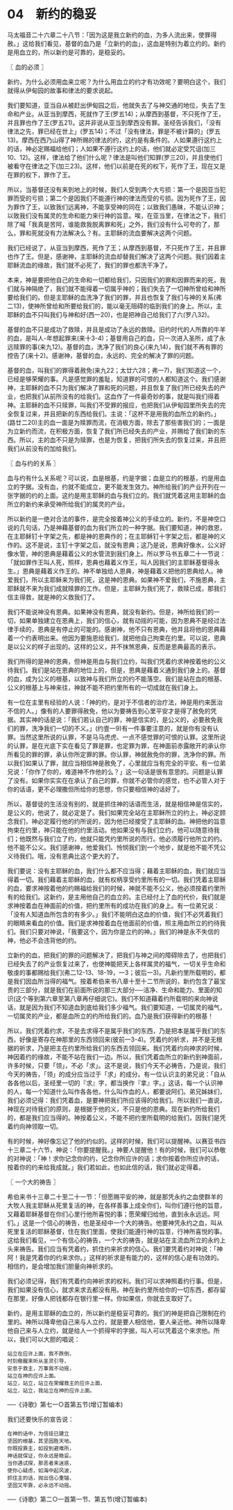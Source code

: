 # 04　新约的稳妥


马太福音二十六章二十八节：「因为这是我立新约的血，为多人流出来，使罪得赦。」这给我们看见，基督的血乃是「立新约的血」，这血是特别为着立约的。新约是用血立的，所以新约是可靠的，是稳妥的。



〖 血的必须 〗

新约，为什么必须用血来立呢？为什么用血立的约才有功效呢？要明白这个，我们就得从伊甸园的故事和律法的要求说起。

我们要知道，亚当自从被赶出伊甸园之后，他就失去了与神交通的地位，失去了生命和产业。从亚当到摩西，死就作了王(罗五14)；从摩西到基督，不只死作了王，并且罪也作了王(罗五21)。这并非说从亚当到摩西没有罪。圣经告诉我们，「没有律法之先，罪已经在世上」(罗五14)；不过「没有律法，罪是不被计算的」(罗五13)。摩西在西乃山得了神所赐的律法的约，这约是有条件的。人如果遵行这约上的话，神必定赐福给他们；人如果不遵行这约上的话，他们就必定受咒诅(加三10、12)。这样，律法给了他们什么呢？律法是叫他们知罪(罗三20)，并且使他们被看守在律法之下(加三23)。这样，他们以前是在死的权下，死作了王，现在又是在罪的权下，罪作了王。

所以，当基督还没有来到地上的时候，我们人受到两个大亏损：第一个是因亚当犯罪而受的亏损；第二个是因我们不能遵行神的律法而受的亏损。因为死作了王，因为罪作了王，以致我们远离神，不能享受神的同在；以致我们愚昧，不能认识神；以致我们没有属灵的生命和能力来行神的旨意。唉，在亚当里，在律法之下，我们除了喊「我真是苦阿，谁能救我脱离罪和死」之外，我们没有什么可夸的了，那么，罪和死就没有力法解决么？有。主耶稣的流血要解决这两个问题。

我们已经说了，从亚当到摩西，死作了王；从摩西到基督，不只死作了王，并且罪也作了王。但是，感谢神，主耶稣的流血却替我们解决了这两个问题。我们因着主耶稣流血的缘故，我们就不必死了，我们的罪也都洗干净了。

本来，神是要把他自己的生命和一切都给我们，只因我们的罪和因罪而来的死，我们就与神隔绝了，我们就不能得着一切属乎神的；我们失去了一切神所曾给和神所要给我们的。但是主耶稣的血洗净了我们的罪，并且也恢复了我们与神的关系(弗二13)，使神所曾给和所要给我们的，能以毫无阻碍的临到我们的身上。所以，主耶稣的血不只叫我们与神和好(西一20)，也是把神自己给我们了六(罗八32)。

基督的血不只是成功了救赎，并且是成功了永远的救赎。旧约时代的人所靠的牛羊的血，是叫人-年想起罪来(来十3-4)；基督用自己的血，只一次进入圣所，成了永远赎罪的事(来九12)。基督的血，洗净了我们的良心(来九14)，我们就不再有罪的控告了(来十2)。感谢神，基督的血，永远的、完全的解决了罪的问题。

基督的血，叫我们的罪得着赦免(来九22；太廿六28；弗一7)，我们知道这一个，已经是够荣耀的事。凡是感觉罪的羞耻，知道罪的可恨的人都知道这个。我们感谢神，主耶稣的血不只为我们解决了罪和死的问题，并且恢复了我们所已经失去的产业，也把我们从前所没有的给我们。这血作了一件最奇妙的事，就是叫我们得着神。主耶稣的血不只赎罪，叫我们不受罪的报应，也把我们从伊甸园里所失去的完全恢复过来，并且把新的东西给我们。主说：「这杯不是用我的血所立的新约。」(路廿二20)主的血一面是为赎罪而流，在消极方面，除去了那些害我们的；一面是为立新约而流，在积极方面，恢复了我们所已经失去的产业，并赐给了我们新的东西。所以，主的血不只是为赎罪，也是为恢复，把我们所失去的恢复过来，并且把我们从前没有的加给我们。



〖 血与约的关系 〗

血与约有什么关系呢？可以说，血是根基，约是字据；血是立约的根基，约是用血立的字据。没有血，约就不能成立，更不能发生效力。神所给我们的产业开列在一张字据的约的上面。这约是用主耶稣的血与我们立的。我们就凭着这用主耶稣的血所立的新约来承受神所给我们的属灵的产业。

所以新约是一绝对合法的事件，是完全按着神公义的手续立的。新约，不是神空口说的几句话，乃是神藉基督的血为我们所立的一种字据。我们要知道，神的救恩，在主耶稣钉十字架之先，都是神的恩典作的；在主耶稣钉十字架之后，都是神的义作的。这不是说，主钉十字架之后，就没有恩典；这乃是说，恩典好像水，公义好像水管，神的恩典是藉着公义的水管流到我们身上。所以罗马书五章二十一节说：「就如罪作王叫人死，照样，恩典也藉着义作王，叫人因我们的主耶稣基督得永生。」恩典是藉着义作王的。神不单独给人恩典，神是藉着义把他的恩典给人。神爱我们，所以主耶稣来为我们死，这是神的恩典。如果神不爱我们，不施恩典，主耶稣就不来为我们成就赎罪的工作。但是，主耶稣为我们死了，救赎已成，那我们信主得救，就是神的义救我们了。

我们不能说神没有恩典。如果神没有恩典，就没有新约。但是，神所给我们的一切，如果单独建立在恩典上，我们的信心，就有动摇的可能，因为恩典不是经过法律手续的，恩典是有停止的可能的。感谢神，他不只有恩典，他并且将他的恩典藉着一个约表明出来。他因为要施恩给我们，就把他自己拘束在约里。可以说，恩典是以公义的样子出现的。这样的公义，并不抹煞恩典，反而是恩典最高的表示。

我们所得的是神的恩典，但神是用血与我们立约，叫我们凭着约求神按着他的公义待我们。我们是站在恩典的地位上的，但是，恩典是藉着义通到我们身上的。基督的血，成为公义的根基，以致神与我们所立的约不能落空。我们是站在血的根基、公义的根基上与神来往，神就不能不把约里所有的一切成就在我们身上。

有一位在主里有经验的人说：「神的约，是对于不信者的治疗法，神是用约来医治不信的人。」像有的人要罪得赦免，他以为要祷告到心里平安才是得了赦免的凭据。其实神的话是说：「我们若认自己的罪，神是信实的，是公义的，必要赦免我们的罪，洗净我们一切的不义。」(约壹一9)有一件事要注意的，就是你有没有认罪。当然这里所说的认罪，不是马马虎虎、一点不感觉罪的可恨的认罪。这里所说的认罪，是在光底下实在看见了罪是罪，也定罪为罪，在神面前赤露敞开的承认你所看见的罪的罪，承认你所定罪的罪。你认罪，神就赦免你的罪，洗净你的罪。所以我们如果认了罪，就应当相信神是赦免了，心里就应当有完全的平安。有一位弟兄说：「你作了你的，难道神不作他的么？」这一句话是很有意思的。问题是认罪了没有。如果你实实在在承认了自己的罪，你就不必管你的感觉，也不必管人对于你的话语，更不必理撒但所给你的思想，你只要相信神的话好了。

所以，基督徒的生活没有别的，就是抓住神的话语而生活，就是相信神是信实的，是公义的，他说了，就必定是了。我们如果完全站在主耶稣所立的约上，神必定顾念我们，神必定履行他的约所说的，因为他已经接受了主耶稣的血。神把他的旨意拘束在约里，神只能在他的约里活动。他如果没有与我们立约，他可以随意待我们；他既然与我们立了约，他就只能凭约里所说的而行。他必须履行他所立的约。他不能不公义。我们感谢神，他爱我们、怜悯我们到一个地步，就是他不能不凭公义待我们。哦，没有恩典比这个更大的了。

我们要说：没有主耶稣的血，我们什么都不应当得；藉着主耶稣的血，我们就应当得着一切。我们藉着主耶稣的血，就有权柄享受约里所有的一切。我们凭着主耶稣的血，要求神按着他的约赐福给我们的时候，神就不能不公义，他必须按着约里所有的给我们。这新约，是主用他自己的血立的。主已经付上了血的代价，我们就是求神按着血在神面前的价值，把约里所有的成功在我们的身上。有一位弟兄说：「没有人知道血所包含的有多少。」我们不能明白这血的价值，我们不必凭着我们的眼睛来看血的价值。我们是求神按着血在他面前的价值，照主用血所立的约待我们。我们只要对神说，「我要这个，因为你是立约的神。」我们的神是永不失信的神，他必不会违背他的约。

立新约的血，把我们的罪的问题解决了，把我们与神之间的障碍除去了，也把我们已经失去了的产业恢复过来了，也使神能把天上各样属灵的福气，一切关乎生命和敬虔的事都赐给我们(弗二12-13、18-19，一3；彼后一3)。凡新约里所载明的，都是我们因血所当得的福气。按着希伯来书八章十至十二节所说的，新约包含了最宝贵的三部分，就是我们在前面所说的那三大部分──洁净、生命和能力、里面的知识(这个等到第六章至第八章再仔细说它)。我们不知道藉着约所载明的来向神说话，就是因为我们不知道血到底给我们多少福气。我们要知道，一切属灵的福气，一切属灵的产业，都是血所立的约所给我们的。血乃是我们获得新约的根基！

所以，我们凭着约求，不是去求得不是属乎我们的东西，乃是把本是属乎我们的东西，好像是寄存在神那里的东西领回来(彼前一3-4)。凭着约的祈求，并不是无根据的祈求，乃是把主在约里所给我们的东西去领回来。我们凭着约向神求的时候，神因着约的缘故，不能不站在我们一边。所以，我们凭着血所立的新约到神面前，许多时候，只要「领」，不必「求」。这不是说，我们今天不必祷告，乃是说，我们今天的祷告，「领」的成分应当过于「求」的成分。有一位认识主的弟兄说：「自从各各他以后，圣经里一切的『求』字，都当换作『拿』字。」这话，每一个认识神的人，每一个知道什么叫作各各他，什么叫作血的人，都要说阿们。弟兄姊妹们，我们必须记得：我们凭着血，是要神把我们所应该得的给我们。所以我们一直说，神现在对待我们的原则，是根据于他的义，不只是他的恩典。现在新约所给我们的，都是我们应当得的。神按着公义，不能不把约里所载明的给我们，因我们是凭着约向神领取一切。

有的时候，神好像忘记了他的约似的。这样的时候，我们可以提醒神。以赛亚书四十三章二十六节，神说：「你要提醒我。」神要人提醒他！有的时候，我们可以恭敬的对神说：「神！求你记念你的约，记念你所应许的话；求你按着你所应许的话，按着你的约来给我成就。」我们若如此，也如此信的话，我们就必定得着。



〖 一个大的祷告 〗

希伯来书十三章二十至二十一节：「但愿赐平安的神，就是那凭永约之血使群羊的大牧人我主耶稣从死里复活的神，在各样善事上成全你们，叫你们遵行他的旨意，又藉着耶稣基督在你们心里行他所喜悦的事；愿荣耀归给他，直到永永远远。阿们。」这是一个信心的祷告，也是圣经中一个大的祷告。他要神凭永约之血，叫从死里复活的耶稣基督，住在我们里面，使我们能遵行神的旨意，行神所喜悦的事。这给我们看见，一个有信心的祷告，一个大的祷告，就是站在主流血所立的永约上头来祷告。我们应当有凭着约，抓住约来祈求的信心。我们要凭着约对神说：「神阿！我是凭着你的约来求你。」这样的祈求是有能力的，这样的信心是有功效的。相信约，是会增加我们胆量向神祈求的。

我们必须记得，我们有凭着约向神祈求的权利。我们可以求神照着约行事。但是，我们如果没有信心，就求来求去都没有用。神在新约里所给你的一切东西，都存留在那里，好像人把钱都存在银行里一样。你如果信，你就去支取好了。

新约，是用主耶稣的血立的，所以新约是稳妥可靠的。我们的神是把自己限制在约里的。神所以降卑他自己来与人立约，就是要人相信他，要人亲近他。神所以降卑他自己来与人立约，就是给人一个抓得牢的字据，叫人可以凭着这个来求他。所以，我们可以大胆的唱说：

```
站立在应许上面，我不跌倒，
时刻儆醒来听从圣灵引导，
安息于救主，万事我不动摇，
站立在神的应许上面。
站立，站立，站立在荣耀救主的应许上面，
站立，站立，我站立在神的应许上面。
```

──《诗歌》第七一○首第五节(增订暂编本)

我们还要快乐的宣告说：

```
在神的话中，为信徒已建立
坚固的根基，其坚固胜天地。
你既投靠主，如投到避难所，
神话就保证，你永远是稳妥。
当你遇试探，那恶者来迷惑，
使你心疑虑，如海中起风波，
抓住主的话，抛出信心重锚，
坚固又牢靠，必永远不动摇。
```

──《诗歌》第二○一首第一节、第五节(增订暂编本)

